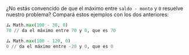 ¿No estás convencido de que el máximo entre `saldo - monto`  y `0` resuelve nuestro problema? Compará estos ejemplos con los dos anteriores:

```python
ム Math.max(100 - 30, 0)
70 // da el máximo entre 70 y 0, que es 70

ム Math.max(100 - 120, 0)
0 // da el máximo entre -20 y 0, que es 0
```


